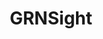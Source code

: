 ---
title: GRNSight
excerpt: Developed an open source web application for visualizing models of gene regulatory networks to provide a diagram for biology students and researchers.
image: ~/assets/images/grnsight-demo.png
permalink: https://dondi.github.io/GRNsight/
tags:
  - astro
  - tailwind css
---